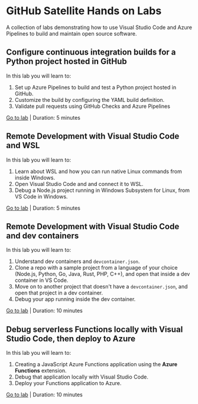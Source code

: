 GitHub Satellite Hands on Labs
==============================

A collection of labs demonstrating how to use Visual Studio Code and Azure Pipelines to build and maintain open source software.

Configure continuous integration builds for a Python project hosted in GitHub
-----------------------------------------------------------------------------

In this lab you will learn to:

1. Set up Azure Pipelines to build and test a Python project hosted in GitHub.
2. Customize the build by configuring the YAML build definition.
3. Validate pull requests using GitHub Checks and Azure Pipelines

[Go to lab](1-azure-pipelines-python/README.md) | Duration: 5 minutes


Remote Development with Visual Studio Code and WSL
--------------------------------------------------

In this lab you will learn to:

1. Learn about WSL and how you can run native Linux commands from inside Windows.
2. Open Visual Studio Code and and connect it to WSL.
3. Debug a Node.js project running in Windows Subsystem for Linux, from VS Code in Windows.

[Go to lab](2-vscode-remote-wsl/README.md) | Duration: 5 minutes


Remote Development with Visual Studio Code and dev containers
-------------------------------------------------------------

In this lab you will learn to:

1. Understand dev containers and `devcontainer.json`.
2. Clone a repo with a sample project from a language of your choice (Node.js, Python, Go, Java, Rust, PHP, C++), and open that inside a dev container in VS Code.
3. Move on to another project that doesn't have a `devcontainer.json`, and open that project in a dev container.
4. Debug your app running inside the dev container.

[Go to lab](3-vscode-remote-container/README.md) | Duration: 10 minutes


Debug serverless Functions locally with Visual Studio Code, then deploy to Azure
--------------------------------------------------------------------------------

In this lab you will learn to:

1. Creating a JavaScript Azure Functions application using the **Azure Functions** extension.
2. Debug that application locally with Visual Studio Code.
3. Deploy your Functions application to Azure.

[Go to lab](4-azure-functions/README.md) | Duration: 10 minutes